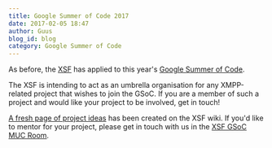 ```yaml
---
title: Google Summer of Code 2017
date: 2017-02-05 18:47
author: Guus
blog_id: blog
category: Google Summer of Code
---
```


As before, the [XSF](http://xmpp.org/) has applied to this year's [Google Summer of Code](https://summerofcode.withgoogle.com/). 

The XSF is intending to act as an umbrella organisation for any XMPP-related project that wishes to join the GSoC. If you are a member of such a project and would like your project to be involved, get in touch!

[A fresh page of project ideas](http://wiki.xmpp.org/web/Summer_of_Code_2017) has been created on the XSF wiki. If you'd like to mentor for your project, please get in touch with us in the [XSF GSoC MUC Room](xmpp:gsoc@muc.xmpp.org?join).

